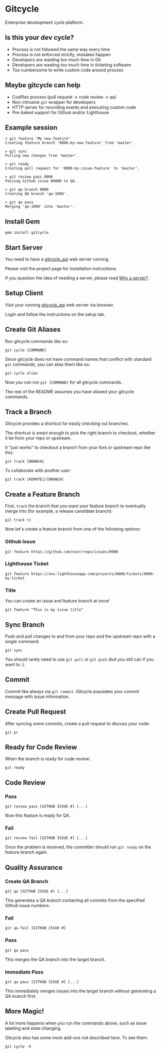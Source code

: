 Gitcycle
========

Enterprise development cycle platform.

Is this your dev cycle?
-----------------------

* Process is not followed the same way every time
* Process is not enforced strictly, mistakes happen
* Developers are wasting too much time in Git
* Developers are wasting too much time in ticketing software
* Too cumbersome to write custom code around process

Maybe gitcycle can help
-----------------------

* Codifies process (pull request -> code review -> qa)
* Non-intrusive `git` wrapper for developers
* HTTP server for recording events and executing custom code
* Pre-baked support for Github and/or Lighthouse

Example session
---------------

	> git feature "My new feature"
	Creating feature branch '0000-my-new-feature' from 'master'.

	> git sync
	Pulling new changes from 'master'.

	> git ready
	Creating pull request for '0000-my-issue-feature' to 'master'.

	> git review pass 0000
	Passing Github issue #0000 to QA.

	> git qa branch 0000
	Creating QA branch 'qa-1000'.

	> git qa pass
	Merging 'qa-1000' into 'master'.

Install Gem
-----------

	gem install gitcycle

Start Server
------------

You need to have a [gitcycle_api](https://github.com/winton/gitcycle_api2) web server running.

Please visit the project page for installation instructions.

If you question the idea of needing a server, please read [Why a server?](https://github.com/winton/gitcycle/wiki/Why-a-server%3F).

Setup Client
------------

Visit your running [gitcycle_api](https://github.com/winton/gitcycle_api2) web server via browser.

Login and follow the instructions on the setup tab.

Create Git Aliases
------------------

Run gitcycle commands like so:

	git cycle [COMMAND]

Since gitcycle does not have command names that conflict with standard `git` commands, you can alias them like so:

	git cycle alias

Now you can run `git [COMMAND]` for all gitcycle commands.

The rest of the README assumes you have aliased your gitcycle commands.

Track a Branch
--------------

Gitcycle provides a shortcut for easily checking out branches.

The shortcut is smart enough to pick the right branch to checkout, whether it be from your repo or upstream.

It "just works" to checkout a branch from your fork or upstream repo like this:

	git track [BRANCH]

To collaborate with another user:
	
	git track [REMOTE]/[BRANCH]

Create a Feature Branch
-----------------------

First, `track` the branch that you want your feature branch to eventually merge into (for example, a release candidate branch):

	git track rc

Now let's create a feature branch from one of the following options:

### Github Issue

	git feature https://github.com/user/repo/issues/0000

### Lighthouse Ticket

	git feature https://xxx.lighthouseapp.com/projects/0000/tickets/0000-my-ticket

### Title

You can create an issue and feature branch at once!

	git feature "This is my issue title"

Sync Branch
-----------

Push and pull changes to and from your repo and the upstream repo with a single command:

	git sync

You should rarely need to use `git pull` or `git push` (but you still can if you want to :).

Commit
------

Commit like always via `git commit`. Gitcycle populates your commit message with issue information.

Create Pull Request
-------------------

After syncing some commits, create a pull request to discuss your code:

	git pr

Ready for Code Review
---------------------

When the branch is ready for code review:

	git ready

Code Review
-----------

### Pass

	git review pass [GITHUB ISSUE #] [...]

Now this feature is ready for QA.

### Fail

	git review fail [GITHUB ISSUE #] [...]

Once the problem is resolved, the committer should run `git ready` on the feature branch again.

Quality Assurance
-----------------

### Create QA Branch

	git qa [GITHUB ISSUE #] [...]

This generates a QA branch containing all commits from the specified Github issue numbers.

### Fail

	git qa fail [GITHUB ISSUE #]

### Pass

	git qa pass

This merges the QA branch into the target branch.

### Immediate Pass

	git qa pass [GITHUB ISSUE #] [...]

This immediately merges issues into the target branch without generating a QA branch first.

More Magic!
-----------

A lot more happens when you run the commands above, such as issue labeling and state changing.

Gitcycle also has some more add-ons not described here. To see them:

	git cycle -h